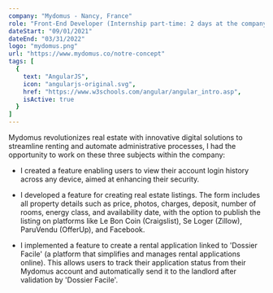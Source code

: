 ```yaml
---
company: "Mydomus - Nancy, France"
role: "Front-End Developer (Internship part-time: 2 days at the company per week - On-site/Remote)"
dateStart: "09/01/2021"
dateEnd: "03/31/2022"
logo: "mydomus.png"
url: "https://www.mydomus.co/notre-concept"
tags: [
  { 
    text: "AngularJS", 
    icon: "angularjs-original.svg", 
    href: "https://www.w3schools.com/angular/angular_intro.asp",
    isActive: true
  }
]
---
```


Mydomus revolutionizes real estate with innovative digital solutions to streamline renting and automate administrative processes, I had the opportunity to work on these three subjects within the company:

- I created a feature enabling users to view their account login history across any device, aimed at enhancing their security.

- I developed a feature for creating real estate listings. The form includes all property details such as price, photos, charges, deposit, number of rooms, energy class, and availability date, with the option to publish the listing on platforms like Le Bon Coin (Craigslist), Se Loger (Zillow), ParuVendu (OfferUp), and Facebook.

- I implemented a feature to create a rental application linked to 'Dossier Facile' (a platform that simplifies and manages rental applications online). This allows users to track their application status from their Mydomus account and automatically send it to the landlord after validation by 'Dossier Facile'.